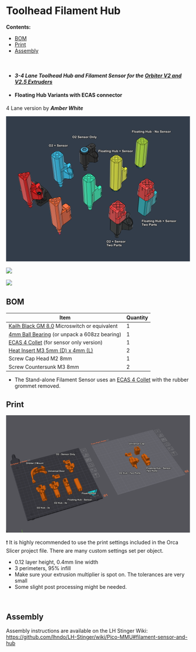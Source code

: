 
# Toolhead Filament Hub

**Contents:**
  - [BOM](#bom)
  - [Print](#print)
  - [Assembly](#assembly)

<br>

- #### *3-4 Lane* *Toolhead Hub and Filament Sensor for the [Orbiter V2 and V2.5 Extruders](https://s.click.aliexpress.com/e/_oop9Ovv)*

- #### Floating Hub Variants with ECAS connector

4 Lane version by ***Amber White***

![](Assets/5.png)

![](Assets/3.png)

![](Assets/1.png)





## BOM

Item | Quantity
-|- 
[Kailh Black GM 8.0](https://s.click.aliexpress.com/e/_opzj701) Microswitch or equivalent | 1
[4mm Ball Bearing](https://s.click.aliexpress.com/e/_oEx2nzd) (or unpack a 608zz bearing) | 1
[ECAS 4 Collet](https://s.click.aliexpress.com/e/_DBXcy4h)  (for sensor only version)| 1
[Heat Insert M3 5mm (D) x 4mm (L)](https://s.click.aliexpress.com/e/_Dci6SvT)  | 2
Screw Cap Head M2 8mm  | 1
Screw Countersunk M3 8mm  | 2

* The Stand-alone Filament Sensor uses an [ECAS 4 Collet](https://s.click.aliexpress.com/e/_DBXcy4h) with the rubber grommet removed.

## Print

![](Assets/4.png)

:exclamation: It is highly recommended to use the print settings included in the Orca Slicer project file. There are many custom settings set per object.   

* 0.12 layer height, 0.4mm line width
* 3 perimeters, 95% infill
* Make sure your extrusion multiplier is spot on. The tolerances are very small
* Some slight post processing might be needed. 

<br>

## Assembly

Assembly instructions are available on the LH Stinger Wiki: 
https://github.com/lhndo/LH-Stinger/wiki/Pico-MMU#filament-sensor-and-hub
